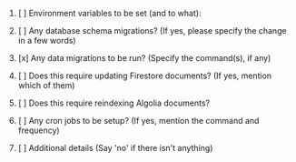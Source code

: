 1. [ ] Environment variables to be set (and to what):

2. [ ] Any database schema migrations? (If yes, please specify the change in a few words)

3. [x] Any data migrations to be run? (Specify the command(s), if any)

4. [ ] Does this require updating Firestore documents? (If yes, mention which of them)

5. [ ] Does this require reindexing Algolia documents?

6. [ ] Any cron jobs to be setup? (If yes, mention the command and frequency)

7. [ ] Additional details (Say 'no' if there isn't anything)
